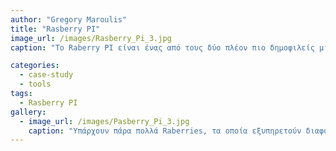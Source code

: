 ```yaml
---
author: "Gregory Maroulis"
title: "Rasberry PI"
image_url: /images/Rasberry_Pi_3.jpg
caption: "Το Raberry PI είναι ένας από τους δύο πλέον πιο δημοφιλείς μικροελεγκτές που φτιάχτηκαν με αρχικό σκοπό την εκπαίδευση στον προγραμματισμό των μαθητών/φοιτητών. Είναι ιδανικό για χρήση σε σχολεία ή πανεπιστήμια για την εκμάθηση προγραμματισμού και την δημιουργία εφαρμογών. Το Raspberry μπορεί να χρησιμοποιηθεί ως media center, να δώσει δυνατότητες Smart TV στην τηλεόραση σας ή απλά να φτιάξετε ένα οικονομικό οικιακό υπολογιστή. Υπάρχουν αρκετά πολυπλοκές και προχωρήμενες υλοποιήσεις όπως: BitTorrent Client & Server, FTP server, proxy server, firewall, μετεωρολογικός σταθμός ακόμη και σταθμός αναμετάδοσης σημάτων συναγερμού."

categories:
  - case-study
  - tools
tags:
  - Rasberry PI
gallery:
  - image_url: /images/Pasberry_Pi_3.jpg
    caption: "Υπάρχουν πάρα πολλά Raberries, τα οποία εξυπηρετούν διαφορετικές ανάγκες και υλοποιήσεις."
---
```

